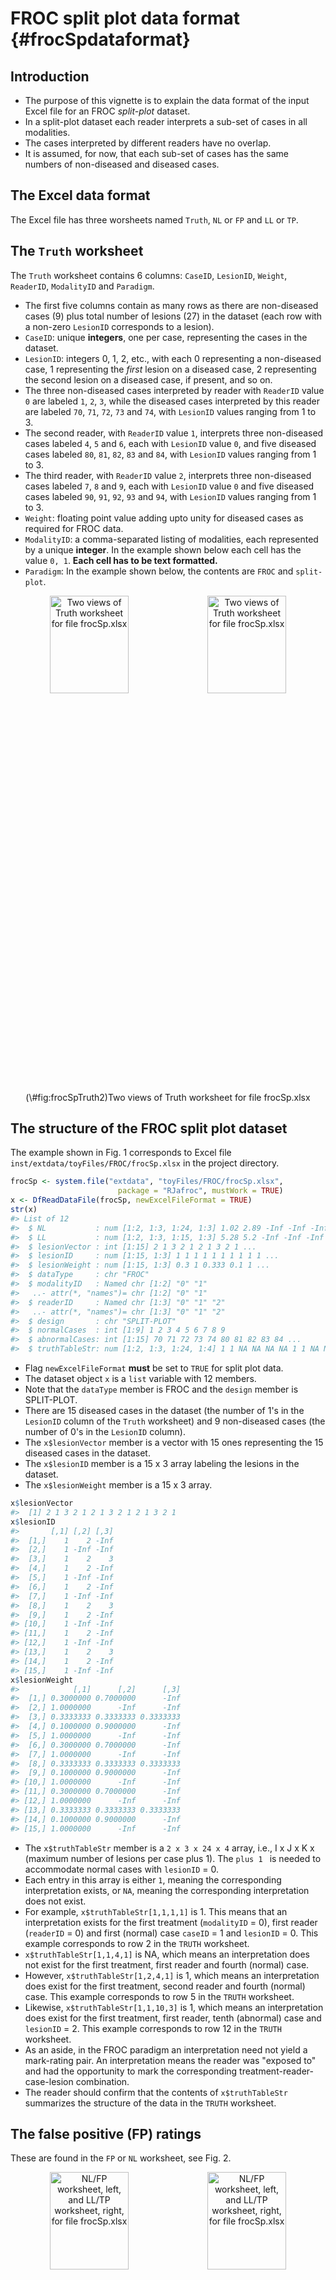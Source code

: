 # FROC split plot data format {#frocSpdataformat}




## Introduction
* The purpose of this vignette is to explain the data format of the input Excel file for an FROC *split-plot* dataset.
* In a split-plot dataset each reader interprets a sub-set of cases in all modalities.
* The cases interpreted by different readers have no overlap. 
* It is assumed, for now, that each sub-set of cases has the same numbers of non-diseased and diseased cases.

## The Excel data format
The Excel file has three worsheets named `Truth`, `NL` or `FP` and `LL` or `TP`. 

## The `Truth` worksheet 
The `Truth` worksheet contains 6 columns: `CaseID`, `LesionID`, `Weight`, `ReaderID`, `ModalityID` and `Paradigm`. 

* The first five columns contain as many rows as there are non-diseased cases (9) plus total number of lesions (27) in the dataset (each row with a non-zero `LesionID` corresponds to a lesion). 
* `CaseID`: unique **integers**, one per case, representing the cases in the dataset. 
* `LesionID`: integers 0, 1, 2, etc., with each 0 representing a non-diseased case, 1 representing the *first* lesion on a diseased case, 2 representing the second lesion on a diseased case, if present, and so on. 
* The three non-diseased cases interpreted by reader with `ReaderID`  value `0` are labeled `1`, `2`, `3`, while the diseased cases interpreted by this reader are labeled `70`, `71`, `72`, `73` and `74`, with `LesionID` values ranging from 1 to 3.  
* The second reader, with `ReaderID` value `1`, interprets three non-diseased cases labeled `4`, `5` and `6`, each with `LesionID` value `0`, and five diseased cases labeled `80`, `81`, `82`, `83` and `84`, with `LesionID` values ranging from 1 to 3.  
* The third reader, with `ReaderID` value `2`, interprets three non-diseased cases labeled `7`, `8` and `9`, each with `LesionID` value `0` and five diseased cases labeled `90`, `91`, `92`, `93` and `94`, with `LesionID` values ranging from 1 to 3.  
* `Weight`: floating point value adding upto unity for diseased cases as required for FROC data.
* `ModalityID`: a comma-separated listing of modalities, each represented by a unique **integer**. In the example shown below each cell has the value `0, 1`. **Each cell has to be text formatted.**
* `Paradigm`: In the example shown below, the contents are `FROC` and `split-plot`. 

<div class="figure" style="text-align: center">
<img src="images/frocSpTruth.png" alt="Two views of Truth worksheet for file frocSp.xlsx" width="50%" height="20%" /><img src="images/frocSpTruth2.png" alt="Two views of Truth worksheet for file frocSp.xlsx" width="50%" height="20%" />
<p class="caption">(\#fig:frocSpTruth2)Two views of Truth worksheet for file frocSp.xlsx</p>
</div>


## The structure of the FROC split plot dataset
The example shown in Fig. 1 corresponds to Excel file `inst/extdata/toyFiles/FROC/frocSp.xlsx` in the project directory. 


```r
frocSp <- system.file("extdata", "toyFiles/FROC/frocSp.xlsx",
                        package = "RJafroc", mustWork = TRUE)
x <- DfReadDataFile(frocSp, newExcelFileFormat = TRUE)
str(x)
#> List of 12
#>  $ NL           : num [1:2, 1:3, 1:24, 1:3] 1.02 2.89 -Inf -Inf -Inf ...
#>  $ LL           : num [1:2, 1:3, 1:15, 1:3] 5.28 5.2 -Inf -Inf -Inf ...
#>  $ lesionVector : int [1:15] 2 1 3 2 1 2 1 3 2 1 ...
#>  $ lesionID     : num [1:15, 1:3] 1 1 1 1 1 1 1 1 1 1 ...
#>  $ lesionWeight : num [1:15, 1:3] 0.3 1 0.333 0.1 1 ...
#>  $ dataType     : chr "FROC"
#>  $ modalityID   : Named chr [1:2] "0" "1"
#>   ..- attr(*, "names")= chr [1:2] "0" "1"
#>  $ readerID     : Named chr [1:3] "0" "1" "2"
#>   ..- attr(*, "names")= chr [1:3] "0" "1" "2"
#>  $ design       : chr "SPLIT-PLOT"
#>  $ normalCases  : int [1:9] 1 2 3 4 5 6 7 8 9
#>  $ abnormalCases: int [1:15] 70 71 72 73 74 80 81 82 83 84 ...
#>  $ truthTableStr: num [1:2, 1:3, 1:24, 1:4] 1 1 NA NA NA NA 1 1 NA NA ...
```

* Flag `newExcelFileFormat` **must** be set to `TRUE` for split plot data. 
* The dataset object `x` is a `list` variable with 12 members. 
* Note that the `dataType` member is FROC and the `design` member is SPLIT-PLOT. 
* There are 15 diseased cases in the dataset (the number of 1's in the `LesionID` column of the `Truth` worksheet) and 9 non-diseased cases (the number of 0's in the `LesionID` column). 
* The `x$lesionVector` member is a vector with 15 ones representing the 15 diseased cases in the dataset. 
* The `x$lesionID` member is a 15 x 3 array labeling the lesions in the dataset.
* The `x$lesionWeight` member is a 15 x 3 array.


```r
x$lesionVector
#>  [1] 2 1 3 2 1 2 1 3 2 1 2 1 3 2 1
x$lesionID
#>       [,1] [,2] [,3]
#>  [1,]    1    2 -Inf
#>  [2,]    1 -Inf -Inf
#>  [3,]    1    2    3
#>  [4,]    1    2 -Inf
#>  [5,]    1 -Inf -Inf
#>  [6,]    1    2 -Inf
#>  [7,]    1 -Inf -Inf
#>  [8,]    1    2    3
#>  [9,]    1    2 -Inf
#> [10,]    1 -Inf -Inf
#> [11,]    1    2 -Inf
#> [12,]    1 -Inf -Inf
#> [13,]    1    2    3
#> [14,]    1    2 -Inf
#> [15,]    1 -Inf -Inf
x$lesionWeight
#>            [,1]      [,2]      [,3]
#>  [1,] 0.3000000 0.7000000      -Inf
#>  [2,] 1.0000000      -Inf      -Inf
#>  [3,] 0.3333333 0.3333333 0.3333333
#>  [4,] 0.1000000 0.9000000      -Inf
#>  [5,] 1.0000000      -Inf      -Inf
#>  [6,] 0.3000000 0.7000000      -Inf
#>  [7,] 1.0000000      -Inf      -Inf
#>  [8,] 0.3333333 0.3333333 0.3333333
#>  [9,] 0.1000000 0.9000000      -Inf
#> [10,] 1.0000000      -Inf      -Inf
#> [11,] 0.3000000 0.7000000      -Inf
#> [12,] 1.0000000      -Inf      -Inf
#> [13,] 0.3333333 0.3333333 0.3333333
#> [14,] 0.1000000 0.9000000      -Inf
#> [15,] 1.0000000      -Inf      -Inf
```

* The `x$truthTableStr` member is a `2 x 3 x 24 x 4` array, i.e., I x J x K x (maximum number of lesions per case plus 1). The `plus 1 ` is needed to accommodate normal cases with `lesionID` = 0. 
* Each entry in this array is either `1`, meaning the corresponding interpretation exists, or `NA`,  meaning the corresponding interpretation does not exist. 
* For example, `x$truthTableStr[1,1,1,1]` is 1. This means that an interpretation exists for the first treatment (`modalityID` = 0), first reader (`readerID` = 0) and first (normal) case `caseID` = 1 and `lesionID` = 0. This example corresponds to row 2 in the `TRUTH` worksheet.
* `x$truthTableStr[1,1,4,1]` is NA, which means an interpretation does not exist for the first treatment, first reader and fourth (normal) case. 
* However, `x$truthTableStr[1,2,4,1]` is 1, which means an interpretation does exist for the first treatment, second reader and fourth (normal) case. This example corresponds to row 5 in the `TRUTH` worksheet.
* Likewise, `x$truthTableStr[1,1,10,3]` is 1, which means an interpretation does exist for the first treatment, first reader, tenth (abnormal) case and `lesionID` = 2. This example corresponds to row 12 in the `TRUTH` worksheet.
* As an aside, in the FROC paradigm an interpretation need not yield a mark-rating pair. An interpretation means the reader was "exposed to" and had the opportunity to mark the corresponding treatment-reader-case-lesion combination.
* The reader should confirm that the contents of `x$truthTableStr` summarizes the structure of the data in the `TRUTH` worksheet.


## The false positive (FP) ratings
These are found in the `FP` or `NL` worksheet, see Fig. 2.

<div class="figure" style="text-align: center">
<img src="images/frocSpNL.png" alt="NL/FP worksheet, left, and LL/TP worksheet, right, for file frocSp.xlsx" width="50%" height="20%" /><img src="images/frocSpLL.png" alt="NL/FP worksheet, left, and LL/TP worksheet, right, for file frocSp.xlsx" width="50%" height="20%" />
<p class="caption">(\#fig:frocSpLL)NL/FP worksheet, left, and LL/TP worksheet, right, for file frocSp.xlsx</p>
</div>

* This worksheet has the ratings of non-diseased cases. 
* The common vertical length is 30 in this example (2 modalities times 3 readers times 5 non-diseased cases per reader). 
* `ReaderID`: the reader labels: these must be from `0`, `1` or `2`, as declared in the `Truth` worksheet. 
* `ModalityID`: the modality labels: `0` or `1`, as declared in the `Truth` worksheet. 
* `CaseID`: the labels of non-diseased cases. Each `CaseID`, `ModalityID`, `ReaderID` combination must be consistent with that declared in the `Truth` worsheet.  
* `FP_Rating`: the floating point ratings of non-diseased cases. Each row of this worksheet yields a rating corresponding to the values of `ReaderID`, `ModalityID` and `CaseID` for that row. Each `CaseID`, `ModalityID`, `ReaderID` combination must be consistent with that declared in the `Truth` worsheet. 


```r
x$NL[,1,1:9,1]
#>      [,1] [,2] [,3] [,4] [,5] [,6] [,7] [,8] [,9]
#> [1,] 1.02 2.22 1.90 -Inf -Inf -Inf -Inf -Inf -Inf
#> [2,] 2.89 0.84 1.85 -Inf -Inf -Inf -Inf -Inf -Inf
x$NL[,2,1:9,1]
#>      [,1] [,2] [,3] [,4] [,5] [,6] [,7] [,8] [,9]
#> [1,] -Inf -Inf -Inf 2.21 3.10 2.21 -Inf -Inf -Inf
#> [2,] -Inf -Inf -Inf 3.22 3.01 1.96 -Inf -Inf -Inf
x$NL[,3,1:9,1]
#>      [,1] [,2] [,3] [,4] [,5] [,6] [,7] [,8] [,9]
#> [1,] -Inf -Inf -Inf -Inf -Inf -Inf 2.14 1.98 1.95
#> [2,] -Inf -Inf -Inf -Inf -Inf -Inf 2.24 4.01 1.65
```

* The first line of the above code shows the ratings, in both modalities, of the first three non-diseased cases with `CaseID`s `1,3,3` (indexed 1, 2, 3 and appearing in the first three columns) interpreted by the first reader (`ReaderID` `0`).
* The second line shows the ratings, in both modalities, of the next three non-diseased cases with `CaseID`s `4,5,6` (indexed 4, 5, 6and appearing in the next three columns) interpreted by the second reader (`ReaderID` `1`).
* The third line shows the ratings, in both modalities, of the final three non-diseased cases with `CaseID`s `7,8,9` (indexed 7, 8, 9and appearing in the final three columns) interpreted by the third reader (`ReaderID` `2`).
* Values such as `x$NL[,,16:30,1]`, which are there for compatibility with FROC data, are all filled with `-Inf`.

## The true positive (TP) ratings
These are found in the `TP` or `LL` worksheet, see below.

* This worksheet has the ratings of diseased cases. 
* The common vertical length is 30 in this example (2 modalities times 3 readers times 5 diseased cases per reader). 
* `ReaderID`: the reader labels: these must be from `0`, `1` or `2`, as declared in the `Truth` worksheet. 
* `ModalityID`: the modality labels: `0` or `1`, as declared in the `Truth` worksheet. 
* `CaseID`: the labels of diseased cases. Each `CaseID`, `ModalityID`, `ReaderID` combination must be consistent with that declared in the `Truth` worsheet.  
* `TP_Rating`: the floating point ratings of diseased cases. Each row of this worksheet yields a rating corresponding to the values of `ReaderID`, `ModalityID` and `CaseID` for that row. Each `CaseID`, `ModalityID`, `ReaderID` combination must be consistent with that declared in the `Truth` worsheet. 



```r
x$LL[,1,1:15,1]
#>      [,1] [,2] [,3] [,4] [,5] [,6] [,7] [,8] [,9] [,10] [,11] [,12] [,13] [,14]
#> [1,] 5.28 3.01 5.98 5.00 4.26 -Inf -Inf -Inf -Inf  -Inf  -Inf  -Inf  -Inf  -Inf
#> [2,] 5.20 3.27 4.61 5.18 4.72 -Inf -Inf -Inf -Inf  -Inf  -Inf  -Inf  -Inf  -Inf
#>      [,15]
#> [1,]  -Inf
#> [2,]  -Inf
x$LL[,2,1:15,1]
#>      [,1] [,2] [,3] [,4] [,5] [,6] [,7] [,8] [,9] [,10] [,11] [,12] [,13] [,14]
#> [1,] -Inf -Inf -Inf -Inf -Inf 5.14 3.31 4.92 4.95  5.30  -Inf  -Inf  -Inf  -Inf
#> [2,] -Inf -Inf -Inf -Inf -Inf 4.77 3.19 5.20 5.39  5.01  -Inf  -Inf  -Inf  -Inf
#>      [,15]
#> [1,]  -Inf
#> [2,]  -Inf
x$LL[,3,1:15,1]
#>      [,1] [,2] [,3] [,4] [,5] [,6] [,7] [,8] [,9] [,10] [,11] [,12] [,13] [,14]
#> [1,] -Inf -Inf -Inf -Inf -Inf -Inf -Inf -Inf -Inf  -Inf  4.66  4.03  5.22  4.94
#> [2,] -Inf -Inf -Inf -Inf -Inf -Inf -Inf -Inf -Inf  -Inf  4.87  1.94  -Inf  -Inf
#>      [,15]
#> [1,]  5.27
#> [2,]  4.78
```

* The first line of code shows the ratings, in both modalities, of the first five diseased cases with `CaseID`s `70,71,72,73,74` (indexed 1, 2, 3, 4, 5 and appearing in the first five columns) interpreted by the first reader (`ReaderID` `0`).
* The second line shows the ratings, in both modalities, of the next five diseased cases with `CaseID`s `80,81,82,83,84` (indexed 6, 7, 8, 9, 10 and appearing in the next five columns) interpreted by the second reader (`ReaderID` `1`).
* The third line shows the ratings, in both modalities, of the final five non-diseased cases with `CaseID`s `90,91,92,93,94` (indexed 11, 12, 13, 14, 15 and appearing in the final five columns) interpreted by the third reader (`ReaderID` `2`).


## Summary  
* TBA

## References  
